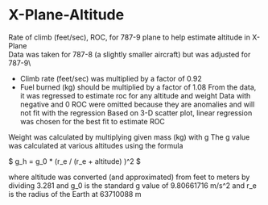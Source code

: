 # X-Plane-Altitude

Rate of climb (feet/sec), ROC, for 787-9 plane to help estimate altitude in X-Plane\
Data was taken for 787-8 (a slightly smaller aircraft) but was adjusted for 787-9\
  - Climb rate (feet/sec) was multiplied by a factor of 0.92
  - Fuel burned (kg) should be multiplied by a factor of 1.08
From the data, it was regressed to estimate roc for any altitude and weight
Data with negative and 0 ROC were omitted because they are anomalies and will not fit with the regression
Based on 3-D scatter plot, linear regression was chosen for the best fit to estimate ROC

Weight was calculated by multiplying given mass (kg) with g
The g value was calculated at various altitudes using the formula

$ g_h  = g_0 * (r_e / (r_e + altitude) )^2 $

where altitude was converted (and approximated) from feet to meters by dividing 3.281
and g_0 is the standard g value of 9.80661716 m/s^2
and r_e is the radius of the Earth at 63710088 m
